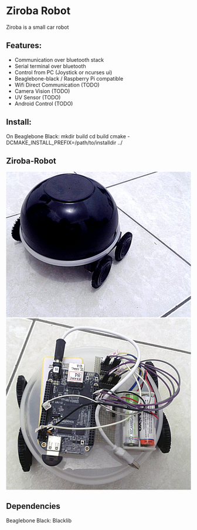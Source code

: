 Ziroba Robot
============

Ziroba is a small car robot
 
Features:
---------

   * Communication over bluetooth stack
   * Serial terminal over bluetooth
   * Control from PC (Joystick or ncurses ui)   
   * Beaglebone-black / Raspberry Pi compatible
   * Wifi Direct Communication (TODO)
   * Camera Vision (TODO)
   * UV Sensor (TODO)
   * Android Control (TODO)


Install:
--------
On Beaglebone Black:
mkdir build
cd build
cmake -DCMAKE_INSTALL_PREFIX=/path/to/installdir ../

Ziroba-Robot
------------
![alt tag](https://github.com/ismaia/ziroba/raw/master/docs/ziroba.jpg)
![alt tag](https://github.com/ismaia/ziroba/raw/master/docs/ziroba_circuits.jpg)


Dependencies
------------
Beaglebone Black: Blacklib

